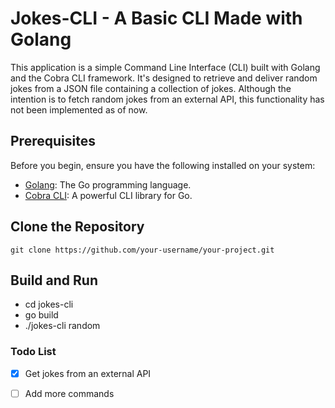 # Jokes-CLI - A Basic CLI Made with Golang
This application is a simple Command Line Interface (CLI) built with Golang and the Cobra CLI framework. It's designed to retrieve and deliver random jokes from a JSON file containing a collection of jokes. Although the intention is to fetch random jokes from an external API, this functionality has not been implemented as of now.

## Prerequisites

Before you begin, ensure you have the following installed on your system:

- [Golang](https://golang.org/dl/): The Go programming language.
- [Cobra CLI](https://cobra.dev/): A powerful CLI library for Go.


## Clone the Repository
```git clone https://github.com/your-username/your-project.git```

## Build and Run
- cd jokes-cli
- go build
- ./jokes-cli random

### Todo List
- [x] Get jokes from an external API
- [ ] Add more commands

